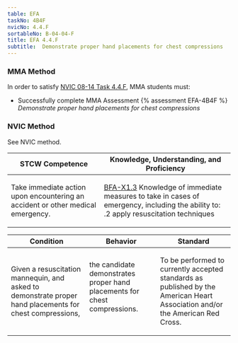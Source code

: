 ```yaml
---
table: EFA
taskNo: 4B4F
nvicNo: 4.4.F 
sortableNo: B-04-04-F
title: EFA 4.4.F 
subtitle:  Demonstrate proper hand placements for chest compressions
---
```



### MMA Method

In order to satisfy  [NVIC 08-14  Task  4.4.F]({{site.baseurl}}/assets/images/nvic-08-14.pdf), MMA students must:

* Successfully complete MMA Assessment {% assessment EFA-4B4F %} *Demonstrate proper hand placements for chest compressions*


### NVIC Method

<a onclick="togglevisibility('nvic_methods')" >See NVIC method.</a>

<div id='nvic_methods' class='hide'>

<table>
<thead>
<tr>
<th class='forty'> STCW Competence </th>
<th class='sixty'> Knowledge, Understanding, and Proficiency </th>
</tr>
</thead>




<tbody>
<tr><td markdown='1'>

Take immediate action upon encountering an accident or other medical emergency.

</td><td markdown='1'>

[BFA-X1.3]({{site.baseurl}}/tables/613.html#BFA-X1.3) Knowledge of immediate measures to take in cases of emergency, including the ability to:
.2  apply resuscitation techniques

</td></tr>


</tbody>
</table>


<table>
<thead>
<tr><th class='twenty'>  Condition </th><th class='twenty'> Behavior </th><th  class='sixty'>Standard </th></tr>
</thead>
<tbody >



<tr><td markdown='1'>

Given a resuscitation mannequin, and asked to demonstrate proper hand placements for chest compressions,

</td><td markdown='1'>

the candidate demonstrates proper hand placements for chest compressions.

<br>

<div class="tooltip">
<span class="tooltiptext">
</span>
</div>


</td><td markdown='1'>

To be performed to currently accepted standards as published by the American Heart Association and/or the American Red Cross.

</td></tr>
</tbody>
</table>
</div>
